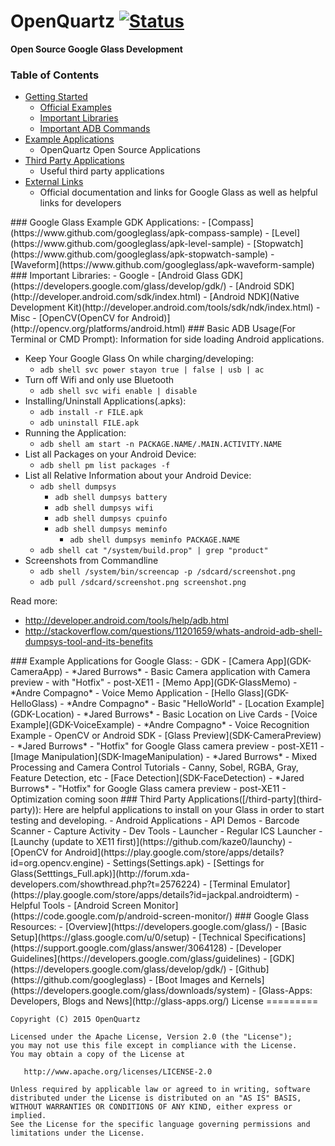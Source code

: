 OpenQuartz [![Status](https://travis-ci.org/jaredsburrows/OpenQuartz.svg?branch=master)](https://travis-ci.org/jaredsburrows/OpenQuartz)
=========

**Open Source Google Glass Development**

### Table of Contents  
 - [Getting Started](#getting-started)
   - [Official Examples](#getting-started)
   - [Important Libraries](#libraries)
   - [Important ADB Commands](#adb)
 - [Example Applications](#example-apps)  
   - OpenQuartz Open Source Applications
 - [Third Party Applications](#third-party)  
   - Useful third party applications
 - [External Links](#external-links)  
   - Official documentation and links for Google Glass as well as helpful links for developers 

<a name="getting-started"/>
### Google Glass Example GDK Applications:
 - [Compass](https://www.github.com/googleglass/apk-compass-sample)
 - [Level](https://www.github.com/googleglass/apk-level-sample)
 - [Stopwatch](https://www.github.com/googleglass/apk-stopwatch-sample)
 - [Waveform](https://www.github.com/googleglass/apk-waveform-sample)

<a name="libraries"/>
### Important Libraries:
 - Google
   - [Android Glass GDK](https://developers.google.com/glass/develop/gdk/)
   - [Android SDK](http://developer.android.com/sdk/index.html)
   - [Android NDK](Native Development Kit)(http://developer.android.com/tools/sdk/ndk/index.html)
 - Misc
   - [OpenCV(OpenCV for Android)](http://opencv.org/platforms/android.html)

<a name="adb"/>
### Basic ADB Usage(For Terminal or CMD Prompt):
Information for side loading Android applications.

 - Keep Your Google Glass On while charging/developing:
   - `adb shell svc power stayon true | false | usb | ac`
 - Turn off Wifi and only use Bluetooth
   - `adb shell svc wifi enable | disable`
 - Installing/Uninstall Applications(.apks):
   - `adb install -r FILE.apk`
   - `adb uninstall FILE.apk`
 - Running the Application:
   - `adb shell am start -n PACKAGE.NAME/.MAIN.ACTIVITY.NAME`
 - List all Packages on your Android Device:
   - `adb shell pm list packages -f` 
 - List all Relative Information about your Android Device:
   - `adb shell dumpsys`
     - `adb shell dumpsys battery`
     - `adb shell dumpsys wifi`
     - `adb shell dumpsys cpuinfo`
     - `adb shell dumpsys meminfo`
       - `adb shell dumpsys meminfo PACKAGE.NAME`
   - `adb shell cat "/system/build.prop" | grep "product"`
 - Screenshots from Commandline
   - `adb shell /system/bin/screencap -p /sdcard/screenshot.png`
   - `adb pull /sdcard/screenshot.png screenshot.png`

Read more: 
 - http://developer.android.com/tools/help/adb.html
 - http://stackoverflow.com/questions/11201659/whats-android-adb-shell-dumpsys-tool-and-its-benefits


<a name="example-apps"/>
### Example Applications for Google Glass:
 - GDK
   - [Camera App](GDK-CameraApp) - *Jared Burrows*
     - Basic Camera application with Camera preview - with "Hotfix" - post-XE11
   - [Memo App](GDK-GlassMemo) - *Andre Compagno*
     - Voice Memo Application
   - [Hello Glass](GDK-HelloGlass) - *Andre Compagno*
     - Basic "HelloWorld"
   - [Location Example](GDK-Location) - *Jared Burrows*
     - Basic Location on Live Cards
   - [Voice Example](GDK-VoiceExample) - *Andre Compagno*
     - Voice Recognition Example
 - OpenCV or Android SDK
   - [Glass Preview](SDK-CameraPreview) - *Jared Burrows*
     - "Hotfix" for Google Glass camera preview - post-XE11
   - [Image Manipulation](SDK-ImageManipulation) - *Jared Burrows*
     - Mixed Processing and Camera Control Tutorials
     - Canny, Sobel, RGBA, Gray, Feature Detection, etc
   - [Face Detection](SDK-FaceDetection) - *Jared Burrows*
     - "Hotfix" for Google Glass camera preview - post-XE11
     - Optimization coming soon


<a name="third-party"/>
### Third Party Applications([/third-party](third-party)):
Here are helpful applications to install on your Glass in order to start testing and developing.
- Android Applications
 - API Demos
 - Barcode Scanner
 - Capture Activity
 - Dev Tools
 - Launcher
   - Regular ICS Launcher
 - [Launchy (update to XE11 first)](https://github.com/kaze0/launchy)
 - [OpenCV for Android](https://play.google.com/store/apps/details?id=org.opencv.engine)
 - Settings(Settings.apk)
 - [Settings for Glass(Setttings_Full.apk)](http://forum.xda-developers.com/showthread.php?t=2576224)
 - [Terminal Emulator](https://play.google.com/store/apps/details?id=jackpal.androidterm)
- Helpful Tools
 - [Android Screen Monitor](https://code.google.com/p/android-screen-monitor/)

<a name="external-links"/>
### Google Glass Resources:
 - [Overview](https://developers.google.com/glass/)
 - [Basic Setup](https://glass.google.com/u/0/setup)
 - [Technical Specifications](https://support.google.com/glass/answer/3064128)
 - [Developer Guidelines](https://developers.google.com/glass/guidelines)
 - [GDK](https://developers.google.com/glass/develop/gdk/)
 - [Github](https://github.com/googleglass)
 - [Boot Images and Kernels](https://developers.google.com/glass/downloads/system)
 - [Glass-Apps: Developers, Blogs and News](http://glass-apps.org/)

<a name="license"/>
License
=========

    Copyright (C) 2015 OpenQuartz
   
    Licensed under the Apache License, Version 2.0 (the "License");
    you may not use this file except in compliance with the License.
    You may obtain a copy of the License at

       http://www.apache.org/licenses/LICENSE-2.0

    Unless required by applicable law or agreed to in writing, software
    distributed under the License is distributed on an "AS IS" BASIS,
    WITHOUT WARRANTIES OR CONDITIONS OF ANY KIND, either express or implied.
    See the License for the specific language governing permissions and
    limitations under the License.
